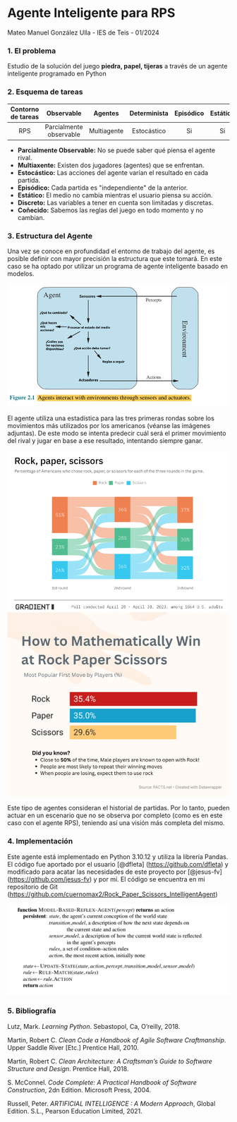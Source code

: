 # Agente Inteligente para RPS

Mateo Manuel González Ulla - IES de Teis - 01/2024

### 1. El problema

Estudio de la solución del juego **piedra, papel, tijeras** a través de un agente inteligente programado en Python

### 2. Esquema de tareas

| Contorno de tareas |  Observable  | Agentes | Determinista | Episódico | Estático | Discreto | Conocido |
| :-----------------: | :----------: | :-----: | :----------: | :--------: | :-------: | :------: | :-------: |
|         RPS         | Parcialmente observable |  Multiagente  | Estocástico | Si | Si | Si | Si |

* **Parcialmente Observable:** No se puede saber qué piensa el agente rival.
* **Multiaxente:** Existen dos jugadores (agentes) que se enfrentan.
* **Estocástico:** Las acciones del agente varían el resultado en cada partida.
* **Episódico:** Cada partida es "independiente" de la anterior.
* **Estático:** El medio no cambia mientras el usuario piensa su acción.
* **Discreto:** Las variables a tener en cuenta son limitadas y discretas.
* **Coñecido:** Sabemos las reglas del juego en todo momento y no cambian.

### 3. Estructura del Agente

Una vez se conoce en profundidad el entorno de trabajo del agente, es posible definir con mayor precisión la estructura que este tomará. En este caso se ha optado por utilizar un programa de agente inteligente basado en modelos. 

![img](media/rps_model.png)

El agente utiliza una estadística para las tres primeras rondas  sobre los movimientos más utilizados por los americanos (véanse las imágenes adjuntas). De este modo se intenta predecir cuál será el primer movimiento del rival y jugar en base a ese resultado, intentando siempre ganar.

![img](media/percentage-of-americans-who-chose-rock-paper-or-scissors-v0-0mfued6gvrxa1.webp)
![img](media/0ka5828l0er91.webp)

Este tipo de agentes consideran el historial de partidas. Por lo tanto, pueden actuar en un escenario que no se observa por completo (como es en este caso con el agente RPS), teniendo así una visión más completa del mismo.

### 4. Implementación
Este agente está implementado en Python 3.10.12 y utiliza la librería Pandas. El código fue aportado por el usuario [@dfleta] (https://github.com/dfleta) y modificado para acatar las necesidades de
este proyecto por [@jesus-fv] (https://github.com/jesus-fv) y por mí. El código se encuentra en mi repositorio de Git (https://github.com/cuernomax2/Rock_Paper_Scissors_IntelligentAgent)

![img](media/model-based-reflex-agent.webp)

### 5. Bibliografía

Lutz, Mark. _Learning Python_. Sebastopol, Ca, O’reilly, 2018.

Martin, Robert C. _Clean Code a Handbook of Agile Software Craftmanship_. Upper Saddle River [Etc.] Prentice Hall, 2010.

Martin, Robert C. _Clean Architecture: A Craftsman’s Guide to Software Structure and Design_. Prentice Hall, 2018.

S. McConnel. _Code Complete: A Practical Handbook of Software Construction_, 2dn Edition. Microsoft Press, 2004.

Russell, Peter. _ARTIFICIAL INTELLIGENCE : A Modern Approach_, Global Edition. S.L., Pearson Education Limited, 2021.

